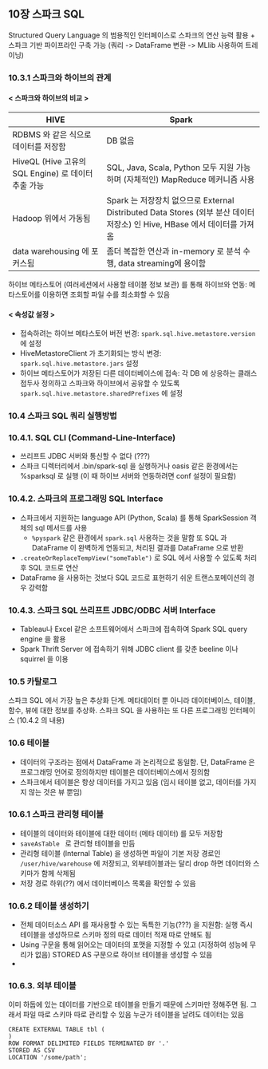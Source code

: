 ## 10장 스파크 SQL

Structured Query Language 의 범용적인 인터페이스로 스파크의 연산 능력 활용 + 스파크 기반 파이프라인 구축 가능 (쿼리 -> DataFrame 변환 -> MLlib 사용하여 트레이닝) 


### 10.3.1 스파크와 하이브의 관계
#### < 스파크와 하이브의 비교 >
| HIVE | Spark |
| --- | --- |
| RDBMS 와 같은 식으로 데이터를 저장함 | DB 없음 |
| HiveQL (Hive 고유의 SQL Engine) 로 데이터 추출 가능 | SQL, Java, Scala, Python 모두 지원 가능하며 (자체적인) MapReduce 메커니즘 사용 | 
| Hadoop 위에서 가동됨 | Spark 는 저장장치 없으므로 External Distributed Data Stores (외부 분산 데이터 저장소) 인 Hive, HBase 에서 데이터를 가져옴 | 
| data warehousing 에 포커스됨 | 좀더 복잡한 연산과 in-memory 로 분석 수행, data streaming에 용이함 |

하이브 메타스토어 (여러세션에서 사용할 테이블 정보 보관) 를 통해 하이브와 연동: 메타스토어를 이용하면 조회할 파일 수를 최소화할 수 있음  

#### < 속성값 설정 >
- 접속하려는 하이브 메타스토어 버전 번경: ```spark.sql.hive.metastore.version``` 에 설정
- HiveMetastoreClient 가 초기화되는 방식 변경: ```spark.sql.hive.metastore.jars``` 설정
- 하이브 메타스토어가 저장된 다른 데이터베이스에 접속: 각 DB 에 상응하는 클래스 접두사 정의하고 스파크와 하이브에서 공유할 수 있도록 ```spark.sql.hive.metastore.sharedPrefixes``` 에 설정

### 10.4 스파크 SQL 쿼리 실행방법
### 10.4.1. SQL CLI (Command-Line-Interface)
- 쓰리프트 JDBC 서버와 통신할 수 없다 (???) 
- 스파크 디렉터리에서 .bin/spark-sql 을 실행하거나 oasis 같은 환경에서는 %sparksql 로 실행 (이 때 하이브 서버와 연동하려면 conf 설정이 필요함) 

### 10.4.2. 스파크의 프로그래밍 SQL Interface
- 스파크에서 지원하는 language API (Python, Scala) 를 통해 SparkSession 객체의 sql 메서드를 사용 
  -  ```%pyspark``` 같은 환경에서 ```spark.sql``` 사용하는 것을 말함 
또 SQL 과 DataFrame 이 완벽하게 연동되고, 처리된 결과를 DataFrame 으로 반환
- ``` .createOrReplaceTempView("someTable") ``` 로 SQL 에서 사용할 수 있도록 처리 후 SQL 코드로 연산 
- DataFrame 을 사용하는 것보다 SQL 코드로 표현하기 쉬운 트랜스포메이션의 경우 강력함 

### 10.4.3. 스파크 SQL 쓰리프트 JDBC/ODBC 서버 Interface
- Tableau나 Excel 같은 소프트웨어에서 스파크에 접속하여 Spark SQL query engine 을 활용 
- Spark Thrift Server 에 접속하기 위해 JDBC client 를 갖춘 beeline 이나 squirrel 을 이용

### 10.5 카탈로그 
스파크 SQL 에서 가장 높은 추상화 단계. 메타데이터 뿐 아니라 데이터베이스, 테이블, 함수, 뷰에 대한 정보를 추상화. 스파크 SQL 을 사용하는 또 다른 프로그래밍 인터페이스 (10.4.2 의 내용) 

### 10.6 테이블 
- 데이터의 구조라는 점에서 DataFrame 과 논리적으로 동일함. 단, DataFrame 은 프로그래밍 언어로 정의하지만 테이블은 데이터베이스에서 정의함 
- 스파크에서 테이블은 항상 데이터를 가지고 있음 (임시 테이블 없고, 데이터를 가지지 않는 것은 뷰 뿐임) 

### 10.6.1 스파크 관리형 테이블
- 테이블의 데이터와 테이블에 대한 데이터 (메타 데이터) 를 모두 저장함 
- ```saveAsTable ``` 로 관리형 테이블을 만듬 
- 관리형 테이블 (Internal Table) 을 생성하면 파일이 기본 저장 경로인 ```/user/hive/warehouse``` 에 저장되고, 외부테이블과는 달리 drop 하면 데이터와 스키마가 함께 삭제됨 
- 저장 경로 하위(??) 에서 데이터베이스 목록을 확인할 수 있음

### 10.6.2 테이블 생성하기 
- 전체 데이터소스 API 를 재사용할 수 있는 독특한 기능(???) 을 지원함: 실행 즉시 테이블을 생성하므로 스키마 정의 따로 데이터 적재 따로 안해도 됨 
- Using 구문을 통해 읽어오는 데이터의 포맷을 지정할 수 있고 (지정하여 성능에 무리가 없음) STORED AS 구문으로 하이브 테이블을 생성할 수 있음
- 
### 10.6.3. 외부 테이블 
이미 하둡에 있는 데이터를 기반으로 테이블을 만들기 때문에 스키마만 정해주면 됨. 그래서 파일 따로 스키마 따로 관리할 수 있음 
누군가 테이블을 날려도 데이터는 있음 

```
CREATE EXTERNAL TABLE tbl ( 
) 
ROW FORMAT DELIMITED FIELDS TERMINATED BY '.' 
STORED AS CSV 
LOCATION '/some/path';
```
